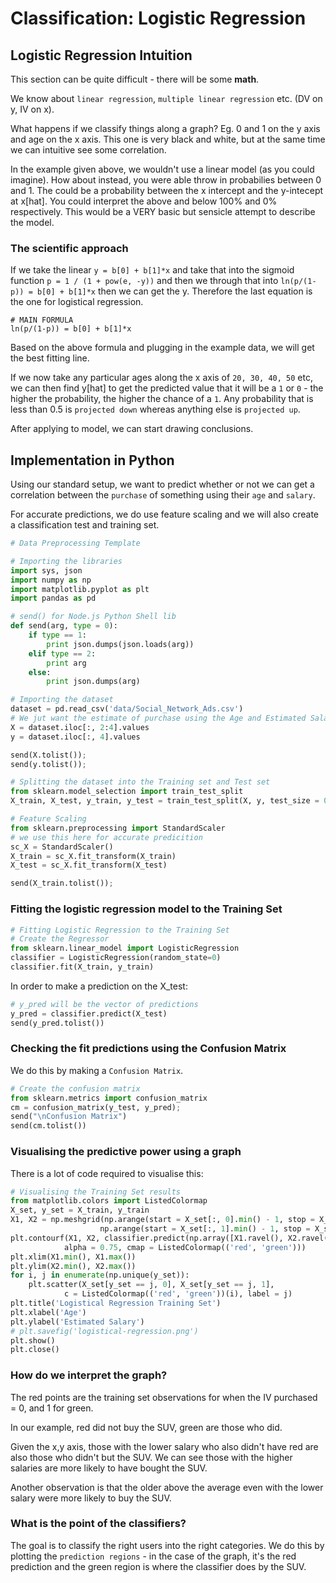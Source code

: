 # Classification: Logistic Regression

## Logistic Regression Intuition

This section can be quite difficult - there will be some **math**.

We know about `linear regression`, `multiple linear regression` etc. (DV on y, IV on x).

What happens if we classify things along a graph? Eg. 0 and 1 on the y axis and age on the x axis. This one is very black and white, but at the same time we can intuitive see some correlation.

In the example given above, we wouldn't use a linear model (as you could imagine). How about instead, you were able throw in probabilies between 0 and 1. The could be a probability between the x intercept and the y-intecept at x[hat]. You could interpret the above and below 100% and 0% respectively. This would be a VERY basic but sensicle attempt to describe the model.

### The scientific approach

If we take the linear `y = b[0] + b[1]*x` and take that into the sigmoid function `p = 1 / (1 + pow(e, -y))` and then we through that into `ln(p/(1-p)) = b[0] + b[1]*x` then we can get the y. Therefore the last equation is the one for logistical regression.

```
# MAIN FORMULA
ln(p/(1-p)) = b[0] + b[1]*x
```

Based on the above formula and plugging in the example data, we will get the best fitting line.

If we now take any particular ages along the x axis of `20, 30, 40, 50` etc, we can then find y[hat] to get the predicted value that it will be a `1` or `0` - the higher the probability, the higher the chance of a `1`. Any probability that is less than 0.5 is `projected down` whereas anything else is `projected up`.

After applying to model, we can start drawing conclusions.

## Implementation in Python

Using our standard setup, we want to predict whether or not we can get a correlation between the `purchase` of something using their `age` and `salary`.

For accurate predictions, we do use feature scaling and we will also create a classification test and training set.

```python
# Data Preprocessing Template

# Importing the libraries
import sys, json
import numpy as np
import matplotlib.pyplot as plt
import pandas as pd

# send() for Node.js Python Shell lib
def send(arg, type = 0):
	if type == 1:
		print json.dumps(json.loads(arg))
	elif type == 2:
		print arg
	else:
		print json.dumps(arg)

# Importing the dataset
dataset = pd.read_csv('data/Social_Network_Ads.csv')
# We jut want the estimate of purchase using the Age and Estimated Salary
X = dataset.iloc[:, 2:4].values
y = dataset.iloc[:, 4].values

send(X.tolist());
send(y.tolist());

# Splitting the dataset into the Training set and Test set
from sklearn.model_selection import train_test_split
X_train, X_test, y_train, y_test = train_test_split(X, y, test_size = 0.25, random_state = 0)

# Feature Scaling
from sklearn.preprocessing import StandardScaler
# we use this here for accurate predicition
sc_X = StandardScaler()
X_train = sc_X.fit_transform(X_train)
X_test = sc_X.fit_transform(X_test)

send(X_train.tolist());
```

### Fitting the logistic regression model to the Training Set

```python
# Fitting Logistic Regression to the Training Set
# Create the Regressor
from sklearn.linear_model import LogisticRegression
classifier = LogisticRegression(random_state=0)
classifier.fit(X_train, y_train)
```

In order to make a prediction on the X_test:

```python
# y_pred will be the vector of predictions
y_pred = classifier.predict(X_test)
send(y_pred.tolist())
```

### Checking the fit predictions using the Confusion Matrix

We do this by making a `Confusion Matrix`.

```python
# Create the confusion matrix
from sklearn.metrics import confusion_matrix
cm = confusion_matrix(y_test, y_pred);
send("\nConfusion Matrix")
send(cm.tolist())
```

### Visualising the predictive power using a graph

There is a lot of code required to visualise this:

```python
# Visualising the Training Set results
from matplotlib.colors import ListedColormap
X_set, y_set = X_train, y_train
X1, X2 = np.meshgrid(np.arange(start = X_set[:, 0].min() - 1, stop = X_set[:, 0].max() + 1, step = 0.01),
					np.arange(start = X_set[:, 1].min() - 1, stop = X_set[:, 1].max() + 1, step = 0.01))
plt.contourf(X1, X2, classifier.predict(np.array([X1.ravel(), X2.ravel()]).T).reshape(X1.shape),
			alpha = 0.75, cmap = ListedColormap(('red', 'green')))
plt.xlim(X1.min(), X1.max())
plt.ylim(X2.min(), X2.max())
for i, j in enumerate(np.unique(y_set)):
	plt.scatter(X_set[y_set == j, 0], X_set[y_set == j, 1],
			c = ListedColormap(('red', 'green'))(i), label = j)
plt.title('Logistical Regression Training Set')
plt.xlabel('Age')
plt.ylabel('Estimated Salary')
# plt.savefig('logistical-regression.png')
plt.show()
plt.close()
```

### How do we interpret the graph?

The red points are the training set observations for when the IV purchased = 0, and 1 for green.

In our example, red did not buy the SUV, green are those who did.

Given the x,y axis, those with the lower salary who also didn't have red are also those who didn't but the SUV. We can see those with the higher salaries are more likely to have bought the SUV.

Another observation is that the older above the average even with the lower salary were more likely to buy the SUV.

### What is the point of the classifiers?

The goal is to classify the right users into the right categories. We do this by plotting the `prediction regions` - in the case of the graph, it's the red prediction and the green region is where the classifier does by the SUV.
